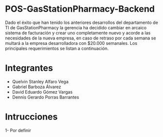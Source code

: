 # POS-GasStationPharmacy-Backend

Dado el éxito que han tenido los anteriores desarrollos del departamento de TI de GasStationPharmacy la gerencia ha decidido cambiar en arcaico sistema de facturación y crear uno completamente nuevo y acorde a las necesidades de la nueva empresa, en caso de retraso por cada semana se multará a la empresa desarrolladora con $20.000 semanales. Los principales requerimientos se listan a continuación.

# Integrantes

- Quelvin Stanley Alfaro Vega
- Gabriel Barboza Álvarez
- David Eduardo Gómez Vargas
- Dennis Gerardo Porras Barrantes

# Intrucciones

1- Por definir
